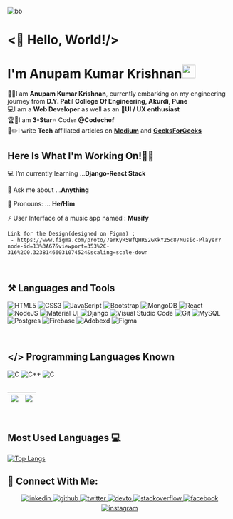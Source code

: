 ![bb](https://user-images.githubusercontent.com/69143883/123844900-358d2700-d931-11eb-9816-1480bde9c917.gif)

# <👋 Hello, World!/><br>
# I'm Anupam Kumar Krishnan<img src="https://raw.githubusercontent.com/MartinHeinz/MartinHeinz/master/wave.gif" width="30px"> 
👨‍🎓I am <b>Anupam Kumar Krishnan</b>, currently embarking on my engineering journey from <b>D.Y. Patil College Of Engineering, Akurdi, Pune</b><br>
💻I am a <b>Web Developer</b> as well as an 📱<b>UI / UX enthusiast</b><br>
🏆🥇I am <b>3-Star</b>⭐️ Coder <b>@Codechef</b><br>
📝✏️I write <b>Tech</b> affiliated articles on <b>[Medium](https://medium.com/@anupamk.krishnan)</b> and <b>[GeeksForGeeks](https://www.geeksforgeeks.org/stdunary_negate-in-c-with-examples/)</b><br>


## Here Is What I'm Working On!👨‍💻

  💻 I’m currently learning ...<strong>Django-React Stack</strong>

  🤔 Ask me about ...<strong>Anything</strong>
  
  👦 Pronouns: ... <strong>He/Him</strong>
    
  ⚡ User Interface of a music app named : <strong>Musify</strong>
   
    Link for the Design(designed on Figma) :
     - https://www.figma.com/proto/7erKyR5WfQHRS2GKkY25c8/Music-Player?node-id=13%3A67&viewport=353%2C-316%2C0.32381466031074524&scaling=scale-down
 
 <br>
  
  ## ⚒ Languages and Tools
   <img alt="HTML5" src="https://img.shields.io/badge/html5-268f77.svg?style=for-the-badge&logo=html5&logoColor=0c1014"/>  <img alt="CSS3" src="https://img.shields.io/badge/css3-268f77.svg?style=for-the-badge&logo=css3&logoColor=268f77"/>  <img alt="JavaScript" src="https://img.shields.io/badge/javascript-268f77.svg?style=for-the-badge&logo=javascript&logoColor=0c1014"/> <img alt="Bootstrap" src="https://img.shields.io/badge/bootstrap-268f77.svg?style=for-the-badge&logo=bootstrap&logoColor=0c1014"/>  <img alt="MongoDB" src ="https://img.shields.io/badge/MongoDB-268f77.svg?style=for-the-badge&logo=mongodb&logoColor=0c1014"/> <img alt="React" src="https://img.shields.io/badge/react-268f77.svg?style=for-the-badge&logo=react&logoColor=0c1014"/>  <img alt="NodeJS" src="https://img.shields.io/badge/node.js-268f77.svg?style=for-the-badge&logo=node-dot-js&logoColor=0c1014"/>  <img alt="Material UI" src="https://img.shields.io/badge/materialui-268f77.svg?style=for-the-badge&logo=material-ui&logoColor=0c1014"/>  <img alt="Django" src="https://img.shields.io/badge/django-268f77.svg?style=for-the-badge&logo=django&logoColor=0c1014"/>  <img alt="Visual Studio Code" src="https://img.shields.io/badge/VisualStudioCode-268f77.svg?style=for-the-badge&logo=visual-studio-code&logoColor=0c1014"/> <img alt="Git" src="https://img.shields.io/badge/git-268f77.svg?style=for-the-badge&logo=git&logoColor=0c1014"/>  <img alt="MySQL" src="https://img.shields.io/badge/mysql-268f77.svg?style=for-the-badge&logo=mysql&logoColor=0c1014"/>  <img alt="Postgres" src ="https://img.shields.io/badge/postgres-268f77.svg?style=for-the-badge&logo=postgresql&logoColor=0c1014"/>  <img alt="Firebase" src="https://img.shields.io/badge/firebase-268f77.svg?style=for-the-badge&logo=firebase&logoColor=0c1014"/> <img alt="Adobexd" src="https://img.shields.io/badge/adobexd-268f77.svg?style=for-the-badge&logo=adobexd&logoColor=0c1014"/>  <img alt="Figma" src="https://img.shields.io/badge/figma-268f77.svg?style=for-the-badge&logo=figma&logoColor=0c1014"/> 
  
<br>
  
 ## </> Programming Languages Known

 <img alt="C" src="https://img.shields.io/badge/c-268f77.svg?style=for-the-badge&logo=c&logoColor=0c1014"/> <img alt="C++" src="https://img.shields.io/badge/c++-268f77.svg?style=for-the-badge&logo=c%2B%2B&logoColor=0c1014"/> <img alt="C" src="https://img.shields.io/badge/Java-268f77?style=for-the-badge&logo=java&logoColor=0c1014"/> 
 <br><br>
 
|<img src="https://github-readme-stats.vercel.app/api?username=anupam-kumar-krishnan&&show_icons=true&theme=gotham&count_private=true&include_all_commits=true"/>|<img src="https://github-readme-streak-stats.herokuapp.com/?user=anupam-kumar-krishnan&theme=gotham"/>|
|---|---|
 <br>
 
 ## Most Used Languages 💻

[![Top Langs](https://github-readme-stats.vercel.app/api/top-langs/?username=anupam-kumar-krishnan&layout=compact&theme=gotham)](https://github.com/anupam-kumar-krishnan)<br>
 
## 🤝 Connect With Me:  
  
  <div align="center">
 <a href= "https://www.linkedin.com/in/anupam-kumar-krishnan-614373194/">
<img src=https://img.shields.io/badge/linkedin-%2340B783.svg?&style=for-the-badge&logo=linkedin&logoColor=white alt=linkedin style="margin-bottom: 5px;" />
</a>
<a href="https://github.com/anupam-kumar-krishnan" target="_blank">
<img src=https://img.shields.io/badge/github-%2340B783.svg?&style=for-the-badge&logo=github&logoColor=white alt=github style="margin-bottom: 5px;" />
</a>
<a href="https://twitter.com/krishnan_anupan" target="_blank">
<img src=https://img.shields.io/badge/twitter-%2340B783.svg?&style=for-the-badge&logo=twitter&logoColor=white alt=twitter style="margin-bottom: 5px;" />
</a>
<a href="https://dev.to/anupamkumarkrishnan" target="_blank">
<img src=https://img.shields.io/badge/dev.to-%2340B783.svg?&style=for-the-badge&logo=dev.to&logoColor=white alt=devto style="margin-bottom: 5px;" />
</a>
<a href="https://stackoverflow.com/users/14772878/anupam-kumar-krishnan?tab=profile" target="_blank">
<img src=https://img.shields.io/badge/stackoverflow-%2340B783.svg?&style=for-the-badge&logo=stackoverflow&logoColor=white alt=stackoverflow style="margin-bottom: 5px;" />
</a> 
<a href="https://www.facebook.com/anupamk.krishnan" target="_blank">
<img src=https://img.shields.io/badge/facebook-%2340B783.svg?&style=for-the-badge&logo=facebook&logoColor=white alt=facebook style="margin-bottom: 5px;" />
</a>
<a href="https://instagram.com/_anupam_kumar_krishnan_" target="_blank">
<img src=https://img.shields.io/badge/instagram-%2340B783.svg?&style=for-the-badge&logo=instagram&logoColor=white alt=instagram style="margin-bottom: 5px;" />
</a>
  
</div>
